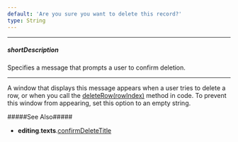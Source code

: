 ```yaml
---
default: 'Are you sure you want to delete this record?'
type: String
---
```

---
##### shortDescription
Specifies a message that prompts a user to confirm deletion.

---
A window that displays this message appears when a user tries to delete a row, or when you call the [deleteRow(rowIndex)](/api-reference/10%20UI%20Widgets/GridBase/3%20Methods/deleteRow(rowIndex).md '{basewidgetpath}/Methods/#deleteRowrowIndex') method in code. To prevent this window from appearing, set this option to an empty string.

#####See Also#####
- **editing**.**texts**.[confirmDeleteTitle](/api-reference/10%20UI%20Widgets/GridBase/1%20Configuration/editing/texts/confirmDeleteTitle.md '{basewidgetpath}/Configuration/editing/texts/#confirmDeleteTitle')